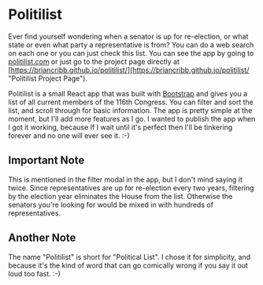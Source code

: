 # Politilist
Ever find yourself wondering when a senator is up for re-election, or what state or even what party a representative is from? You can do a web search on each one or you can just check this list. You can see the app by going to [politilist.com](https://politilist.com/ "Politilist") or just go to the project page directly at [https://briancribb.github.io/politilist/](https://briancribb.github.io/politilist/ "Politilist Project Page").

Politilist is a small React app that was built with [Bootstrap](https://getbootstrap.com/ "Bootstrap") and gives you a list of all current members of the 116th Congress. You can filter and sort the list, and scroll through for basic information. The app is pretty simple at the moment, but I'll add more features as I go. I wanted to publish the app when I got it working, because If I wait until it's perfect then I'll be tinkering forever and no one will ever see it.   :-)

## Important Note
This is mentioned in the filter modal in the app, but I don't mind saying it twice. Since representatives are up for re-election every two years, filtering by the election year eliminates the House from the list. Otherwise the senators you're looking for would be mixed in with hundreds of representatives.

## Another Note
The name "Politilist" is short for "Political List". I chose it for simplicity, and because it's the kind of word that can go comically wrong if you say it out loud too fast. :-)
